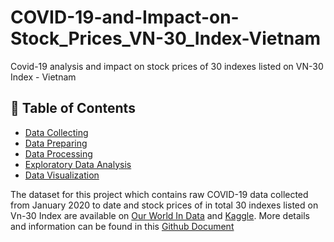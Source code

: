 # COVID-19-and-Impact-on-Stock_Prices_VN-30_Index-Vietnam
Covid-19 analysis and impact on stock prices of 30 indexes listed on VN-30 Index - Vietnam

## :bookmark_tabs: Table of Contents 

 * [Data Collecting]()
 * [Data Preparing]()
 * [Data Processing]()
 * [Exploratory Data Analysis]()
 * [Data Visualization]()
 
The dataset for this project which contains raw COVID-19 data collected from January 2020 to date and stock prices of in total 30 indexes listed on Vn-30 Index are available on [Our World In Data](https://ourworldindata.org/covid-deaths) and [Kaggle](https://www.kaggle.com/datasets/nguyenngocphung/stock-prices-vn30-indexvietnam?resource=download). More details and information can be found in this [Github Document](https://github.com/owid/covid-19-data/blob/master/public/data/README.md)


 
 
 
 
 
